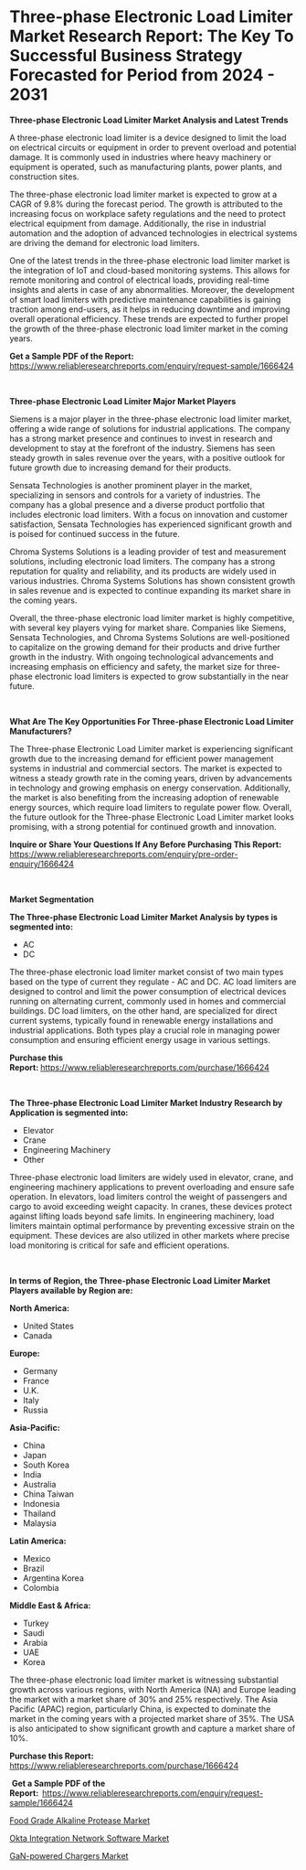 <p><h1>Three-phase Electronic Load Limiter Market Research Report: The Key To Successful Business Strategy Forecasted for Period from 2024 - 2031</h1></p><p><strong>Three-phase Electronic Load Limiter Market Analysis and Latest Trends</strong></p>
<p><p>A three-phase electronic load limiter is a device designed to limit the load on electrical circuits or equipment in order to prevent overload and potential damage. It is commonly used in industries where heavy machinery or equipment is operated, such as manufacturing plants, power plants, and construction sites.</p><p>The three-phase electronic load limiter market is expected to grow at a CAGR of 9.8% during the forecast period. The growth is attributed to the increasing focus on workplace safety regulations and the need to protect electrical equipment from damage. Additionally, the rise in industrial automation and the adoption of advanced technologies in electrical systems are driving the demand for electronic load limiters.</p><p>One of the latest trends in the three-phase electronic load limiter market is the integration of IoT and cloud-based monitoring systems. This allows for remote monitoring and control of electrical loads, providing real-time insights and alerts in case of any abnormalities. Moreover, the development of smart load limiters with predictive maintenance capabilities is gaining traction among end-users, as it helps in reducing downtime and improving overall operational efficiency. These trends are expected to further propel the growth of the three-phase electronic load limiter market in the coming years.</p></p>
<p><strong>Get a Sample PDF of the Report:&nbsp;</strong> <a href="https://www.reliableresearchreports.com/enquiry/request-sample/1666424">https://www.reliableresearchreports.com/enquiry/request-sample/1666424</a></p>
<p>&nbsp;</p>
<p><strong>Three-phase Electronic Load Limiter Major Market Players</strong></p>
<p><p>Siemens is a major player in the three-phase electronic load limiter market, offering a wide range of solutions for industrial applications. The company has a strong market presence and continues to invest in research and development to stay at the forefront of the industry. Siemens has seen steady growth in sales revenue over the years, with a positive outlook for future growth due to increasing demand for their products.</p><p>Sensata Technologies is another prominent player in the market, specializing in sensors and controls for a variety of industries. The company has a global presence and a diverse product portfolio that includes electronic load limiters. With a focus on innovation and customer satisfaction, Sensata Technologies has experienced significant growth and is poised for continued success in the future.</p><p>Chroma Systems Solutions is a leading provider of test and measurement solutions, including electronic load limiters. The company has a strong reputation for quality and reliability, and its products are widely used in various industries. Chroma Systems Solutions has shown consistent growth in sales revenue and is expected to continue expanding its market share in the coming years.</p><p>Overall, the three-phase electronic load limiter market is highly competitive, with several key players vying for market share. Companies like Siemens, Sensata Technologies, and Chroma Systems Solutions are well-positioned to capitalize on the growing demand for their products and drive further growth in the industry. With ongoing technological advancements and increasing emphasis on efficiency and safety, the market size for three-phase electronic load limiters is expected to grow substantially in the near future.</p></p>
<p>&nbsp;</p>
<p><strong>What Are The Key Opportunities For Three-phase Electronic Load Limiter Manufacturers?</strong></p>
<p><p>The Three-phase Electronic Load Limiter market is experiencing significant growth due to the increasing demand for efficient power management systems in industrial and commercial sectors. The market is expected to witness a steady growth rate in the coming years, driven by advancements in technology and growing emphasis on energy conservation. Additionally, the market is also benefiting from the increasing adoption of renewable energy sources, which require load limiters to regulate power flow. Overall, the future outlook for the Three-phase Electronic Load Limiter market looks promising, with a strong potential for continued growth and innovation.</p></p>
<p><strong>Inquire or Share Your Questions If Any Before Purchasing This Report:</strong> <a href="https://www.reliableresearchreports.com/enquiry/pre-order-enquiry/1666424">https://www.reliableresearchreports.com/enquiry/pre-order-enquiry/1666424</a></p>
<p>&nbsp;</p>
<p><strong>Market Segmentation</strong></p>
<p><strong>The Three-phase Electronic Load Limiter Market Analysis by types is segmented into:</strong></p>
<p><ul><li>AC</li><li>DC</li></ul></p>
<p><p>The three-phase electronic load limiter market consist of two main types based on the type of current they regulate - AC and DC. AC load limiters are designed to control and limit the power consumption of electrical devices running on alternating current, commonly used in homes and commercial buildings. DC load limiters, on the other hand, are specialized for direct current systems, typically found in renewable energy installations and industrial applications. Both types play a crucial role in managing power consumption and ensuring efficient energy usage in various settings.</p></p>
<p><strong>Purchase this Report:&nbsp;</strong><a href="https://www.reliableresearchreports.com/purchase/1666424">https://www.reliableresearchreports.com/purchase/1666424</a></p>
<p>&nbsp;</p>
<p><strong>The Three-phase Electronic Load Limiter Market Industry Research by Application is segmented into:</strong></p>
<p><ul><li>Elevator</li><li>Crane</li><li>Engineering Machinery</li><li>Other</li></ul></p>
<p><p>Three-phase electronic load limiters are widely used in elevator, crane, and engineering machinery applications to prevent overloading and ensure safe operation. In elevators, load limiters control the weight of passengers and cargo to avoid exceeding weight capacity. In cranes, these devices protect against lifting loads beyond safe limits. In engineering machinery, load limiters maintain optimal performance by preventing excessive strain on the equipment. These devices are also utilized in other markets where precise load monitoring is critical for safe and efficient operations.</p></p>
<p>&nbsp;</p>
<p><strong>In terms of Region, the Three-phase Electronic Load Limiter Market Players available by Region are:</strong></p>
<p>
    <p> <strong> North America: </strong>
        <ul>
            <li>United States</li>
            <li>Canada</li>
        </ul>
        </p> 
    <p> <strong> Europe: </strong>
        <ul>
            <li>Germany</li>
            <li>France</li>
            <li>U.K.</li>
            <li>Italy</li>
            <li>Russia</li>
        </ul>
        </p> 
    <p> <strong> Asia-Pacific: </strong>
        <ul>
            <li>China</li>
            <li>Japan</li>
            <li>South Korea</li>
            <li>India</li>
            <li>Australia</li>
            <li>China Taiwan</li>
            <li>Indonesia</li>
            <li>Thailand</li>
            <li>Malaysia</li>
        </ul>
        </p> 
    <p> <strong> Latin America: </strong>
        <ul>
            <li>Mexico</li>
            <li>Brazil</li>
            <li>Argentina Korea</li>
            <li>Colombia</li>
        </ul>
        </p> 
    <p> <strong> Middle East & Africa: </strong>
        <ul>
            <li>Turkey</li>
            <li>Saudi</li>
            <li>Arabia</li>
            <li>UAE</li>
            <li>Korea</li>
        </ul>
    </p>
    </p>
<p><p>The three-phase electronic load limiter market is witnessing substantial growth across various regions, with North America (NA) and Europe leading the market with a market share of 30% and 25% respectively. The Asia Pacific (APAC) region, particularly China, is expected to dominate the market in the coming years with a projected market share of 35%. The USA is also anticipated to show significant growth and capture a market share of 10%.</p></p>
<p><strong>Purchase this Report: </strong><a href="https://www.reliableresearchreports.com/purchase/1666424">https://www.reliableresearchreports.com/purchase/1666424</a></p>
<p>&nbsp;<strong>Get a Sample PDF of the Report:&nbsp;&nbsp;</strong><a href="https://www.reliableresearchreports.com/enquiry/request-sample/1666424">https://www.reliableresearchreports.com/enquiry/request-sample/1666424</a></p>
<p><strong></strong></p>
<p><p><a href="https://www.linkedin.com/pulse/food-grade-alkaline-protease-market-challenges-opportunities-ovbhe?trackingId=3j34nMONK9oyMWlZ5YtiRQ%3D%3D">Food Grade Alkaline Protease Market</a></p><p><a href="https://www.linkedin.com/pulse/okta-integration-network-software-market-comprehensive-e6tve?trackingId=OoJlvp1tKrcWURllpSF0Ew%3D%3D">Okta Integration Network Software Market</a></p><p><a href="https://www.linkedin.com/pulse/gan-powered-chargers-market-size-examines-its-scope-primary-focus-l1vbf?trackingId=aWbDHki53tHlJLgzHYRf%2FA%3D%3D">GaN-powered Chargers Market</a></p></p>
